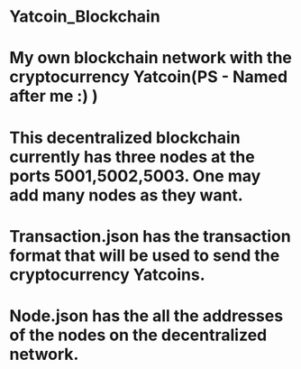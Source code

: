 # Yatcoin_Blockchain
# My own blockchain network with the cryptocurrency Yatcoin(PS -  Named after me :) )
# This decentralized blockchain currently has three nodes at the ports 5001,5002,5003. One may add many nodes as they want.
# Transaction.json has the transaction format that will be used to send the cryptocurrency Yatcoins.
# Node.json has the all the addresses of the nodes on the decentralized network.
